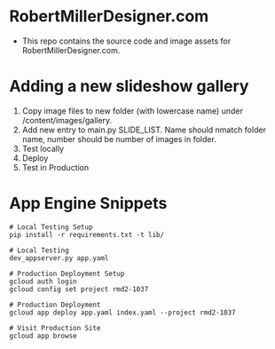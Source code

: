 # RobertMillerDesigner.com

* This repo contains the source code and image assets for RobertMillerDesigner.com.

# Adding a new slideshow gallery

1. Copy image files to new folder (with lowercase name) under /content/images/gallery. 
2. Add new entry to main.py SLIDE_LIST. Name should nmatch folder name, number should be number of images in folder.
3. Test locally
4. Deploy
5. Test in Production

# App Engine Snippets
```
# Local Testing Setup
pip install -r requirements.txt -t lib/

# Local Testing
dev_appserver.py app.yaml

# Production Deployment Setup
gcloud auth login
gcloud config set project rmd2-1037

# Production Deployment
gcloud app deploy app.yaml index.yaml --project rmd2-1037 

# Visit Production Site
gcloud app browse
```